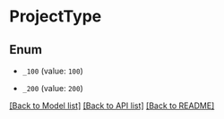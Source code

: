# ProjectType

## Enum


* `_100` (value: `100`)

* `_200` (value: `200`)


[[Back to Model list]](../README.md#documentation-for-models) [[Back to API list]](../README.md#documentation-for-api-endpoints) [[Back to README]](../README.md)


